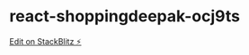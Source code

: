 # react-shoppingdeepak-ocj9ts

[Edit on StackBlitz ⚡️](https://stackblitz.com/edit/react-shoppingdeepak-ocj9ts)